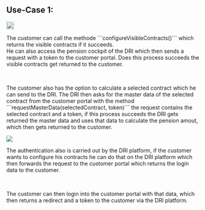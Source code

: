 ## Use-Case 1:
<img style="height: fit-content; width: auto;" src="FRIDA_PensionInformation_OA3_german/resources/Case1_en.png">  
<p>The customer can call the methode ```configureVisibleContracts()``` which returns the visible contracts if it succeeds. <br>
He can also access the pension cockpit of the DRI which then sends a request with a token to the customer portal. Does this process succeeds the visible contracts get
returned to the customer. </p> <br>

<p>The customer also has the option to calculate a selected contract which he can send to the DRI. The DRI then asks for the master data of the 
selected contract from the customer portal with the method ```requestMasterData(selectedContract, token)``` the request contains the selected
contract and a token, if this process succeeds the DRI gets returned the master data and uses that data to calculate the pension amout, which then
gets returned to the customer.<p>

<img src="FRIDA_PensionInformation_OA3_german/resources/Auth_en.png"> 
<p> The authentication also is carried out by the DRI platform, if the customer wants to configure his contracts he can do that on the DRI platform which then
forwards the request to the customer portal which returns the login data to the customer.</p> <br>
<p> The customer can then login into the customer portal with that data, which then returns a redirect and a token to the customer via the DRI platform.</p>
